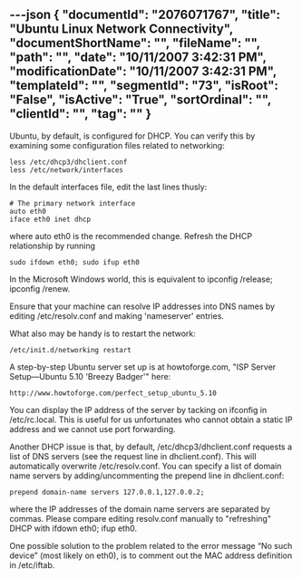 ---json
{
  "documentId": "2076071767",
  "title": "Ubuntu Linux Network Connectivity",
  "documentShortName": "",
  "fileName": "",
  "path": "",
  "date": "10/11/2007 3:42:31 PM",
  "modificationDate": "10/11/2007 3:42:31 PM",
  "templateId": "",
  "segmentId": "73",
  "isRoot": "False",
  "isActive": "True",
  "sortOrdinal": "",
  "clientId": "",
  "tag": ""
}
---

Ubuntu, by default, is configured for DHCP. You can verify this by examining some configuration files related to networking:

    less /etc/dhcp3/dhclient.conf
    less /etc/network/interfaces

In the default interfaces file, edit the last lines thusly:

    # The primary network interface
    auto eth0
    iface eth0 inet dhcp

where auto eth0 is the recommended change. Refresh the DHCP relationship by running

    sudo ifdown eth0; sudo ifup eth0

In the Microsoft Windows world, this is equivalent to ipconfig /release; ipconfig /renew.

Ensure that your machine can resolve IP addresses into DNS names by editing /etc/resolv.conf and making 'nameserver' entries.

What also may be handy is to restart the network:

    /etc/init.d/networking restart

A step-by-step Ubuntu server set up is at howtoforge.com, &quot;ISP Server Setup—Ubuntu 5.10 'Breezy Badger'&quot; here:

    http://www.howtoforge.com/perfect_setup_ubuntu_5.10

You can display the IP address of the server by tacking on ifconfig in /etc/rc.local. This is useful for us unfortunates who cannot obtain a static IP address and we cannot use port forwarding.

Another DHCP issue is that, by default, /etc/dhcp3/dhclient.conf requests a list of DNS servers (see the request line in dhclient.conf). This will automatically overwrite /etc/resolv.conf. You can specify a list of domain name servers by adding/uncommenting the prepend line in dhclient.conf:

    prepend domain-name servers 127.0.0.1,127.0.0.2;

where the IP addresses of the domain name servers are separated by commas. Please compare editing resolv.conf manually to &quot;refreshing&quot; DHCP with ifdown eth0; ifup eth0.

One possible solution to the problem related to the error message “No such device” (most likely on eth0), is to comment out the MAC address definition in /etc/iftab.
